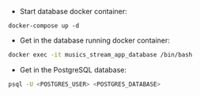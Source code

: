 - Start database docker container:

```
docker-compose up -d
```

- Get in the database running docker container:

```sh
docker exec -it musics_stream_app_database /bin/bash
```

- Get in the PostgreSQL database:

```sh
psql -U <POSTGRES_USER> <POSTGRES_DATABASE>
```
